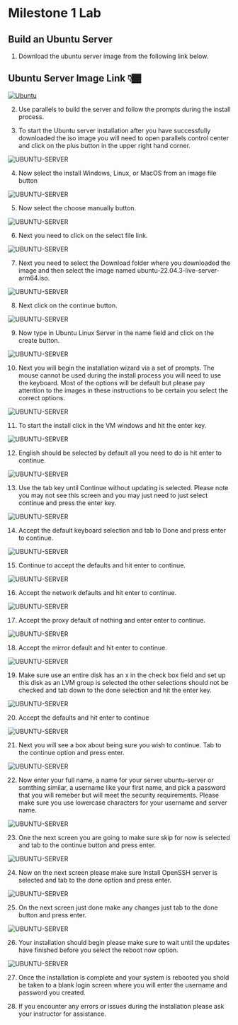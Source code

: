 # Milestone 1 Lab

## Build an Ubuntu Server

1. Download the ubuntu server image from the following link below.

## Ubuntu Server Image Link 👇🏾
[![Ubuntu](ubuntu-server.png)](https://drive.google.com/file/d/1o9lV2bKUhwM4FVkDgzRrVLCF5G3Yw427/view?usp=sharing)

2. Use parallels to build the server and follow the prompts during the install process.

3. To start the Ubuntu server installation after you have successfully downloaded the iso image you will need to open parallels control center and click on the plus button in the upper right hand corner.

![UBUNTU-SERVER](1-control-center.png)

4. Now select the install Windows, Linux, or MacOS from an image file button

![UBUNTU-SERVER](2-create-new-vm.png)

5. Now select the choose manually button.

![UBUNTU-SERVER](3-choose-manually.png)

6. Next you need to click on the select file link.

![UBUNTU-SERVER](4-select-file.png)

7. Next you need to select the Download folder where you downloaded the image and then select the image named ubuntu-22.04.3-live-server-arm64.iso.

![UBUNTU-SERVER](5-downloads.png)

8. Next click on the continue button.

![UBUNTU-SERVER](6-server-install.png)

9. Now type in Ubuntu Linux Server in the name field and click on the create button.

![UBUNTU-SERVER](7-name-server.png)

10. Next you will begin the installation wizard via a set of prompts. The mouse cannot be used during the install process you will need to use the keyboard. Most of the options will be default but please pay attention to the images in these instructions to be certain you select the correct options.

![UBUNTU-SERVER](8-start-install.png)

11. To start the install click in the VM windows and hit the enter key.

![UBUNTU-SERVER](9-select-english.png)

12. English should be selected by default all you need to do is hit enter to continue.

![UBUNTU-SERVER](10-continue-without-updating.png)

13. Use the tab key until Continue without updating is selected. Please note you may not see this screen and you may just need to just select continue and press the enter key.

![UBUNTU-SERVER](11-accept-keyboard.png)

14. Accept the default keyboard selection and tab to Done and press enter to continue.

![UBUNTU-SERVER](12-accept-ubuntu-standard.png)

15. Continue to accept the defaults and hit enter to continue.

![UBUNTU-SERVER](13-accept-network.png)

16. Accept the network defaults and hit enter to continue.

![UBUNTU-SERVER](14-no-proxy.png)

17. Accept the proxy default of nothing and enter enter to continue.

![UBUNTU-SERVER](15-accept-mirror.png)

18. Accept the mirror default and hit enter to continue.

![UBUNTU-SERVER](16-tab-to-done.png)

19. Make sure use an entire disk has an x in the check box field and set up this disk as an LVM group is selected the other selections should not be checked and tab down to the done selection and hit the enter key.

![UBUNTU-SERVER](17-accept-storage.png)

20. Accept the defaults and hit enter to continue

![UBUNTU-SERVER](19-tab-to-continue.png)

21. Next you will see a box about being sure you wish to continue. Tab to the continue option and press enter.

![UBUNTU-SERVER](20-enter-name.png)

22. Now enter your full name, a name for your server ubuntu-server or somthing similar, a username like your first name, and pick a password that you will remeber but will meet the security requirements. Please make sure you use lowercase characters for your username and server name.

![UBUNTU-SERVER](21-skip-for-now.png)

23. One the next screen you are going to make sure skip for now is selected and tab to the continue button and press enter.

![UBUNTU-SERVER](22-install-openssh-server.png)

24. Now on the next screen please make sure Install OpenSSH server is selected and tab to the done option and press enter.

![UBUNTU-SERVER](23-tab-to-done.png)

25. On the next screen just done make any changes just tab to the done button and press enter.

![UBUNTU-SERVER](24-reboot-now.png)

26. Your installation should begin please make sure to wait until the updates have finished before you select the reboot now option.

![UBUNTU-SERVER](25-login.png)

27. Once the installation is complete and your system is rebooted you shold be taken to a blank login screen where you will enter the username and password you created.

28. If you encounter any errors or issues during the installation please ask your instructor for assistance.
